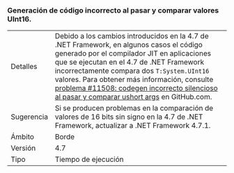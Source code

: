 ### <a name="incorrect-code-generation-when-passing-and-comparing-uint16-values"></a>Generación de código incorrecto al pasar y comparar valores UInt16.

|   |   |
|---|---|
|Detalles|Debido a los cambios introducidos en la 4.7 de .NET Framework, en algunos casos el código generado por el compilador JIT en aplicaciones que se ejecutan en el 4.7 de .NET Framework incorrectamente compara dos <code>T:System.UInt16</code> valores. Para obtener más información, consulte [problema #11508: codegen incorrecto silencioso al pasar y comparar ushort args](https://github.com/dotnet/coreclr/issues/11508) en GitHub.com.|
|Sugerencia|Si se producen problemas en la comparación de valores de 16 bits sin signo en la 4.7 de .NET Framework, actualizar a .NET Framework 4.7.1.|
|Ámbito|Borde|
|Versión|4.7|
|Tipo|Tiempo de ejecución|

